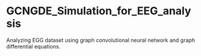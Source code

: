 # GCNGDE_Simulation_for_EEG_analysis
Analyzing EGG dataset using graph convolutional neural network and graph differential equations.
